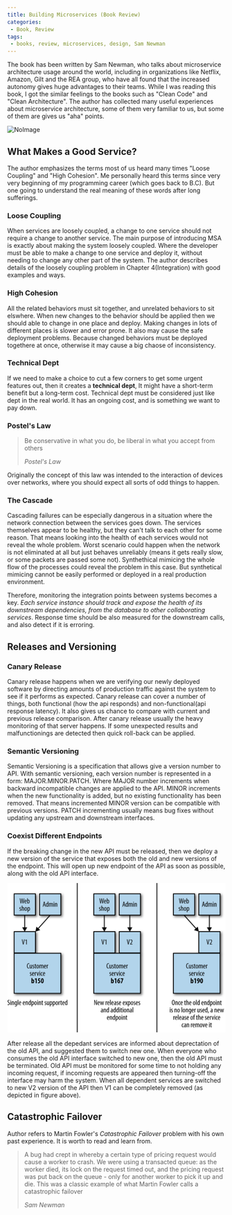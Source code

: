 ```yaml
---
title: Building Microservices (Book Review)
categories:
 - Book, Review
tags:
 - books, review, microservices, design, Sam Newman
---
```



The book has been written by Sam Newman, who talks about microservice architecture usage around the world, including in organizations like Netflix, Amazon, Gilt and the REA group, who have all found that the increased autonomy gives huge advantages to their teams. While I was reading this book, I got the similar feelings to the books such as "Clean Code" and "Clean Architecture". The author has collected many useful experiences about microservice architecture, some of them very familiar to us, but some of them are gives us "aha" points.

![NoImage](https://covers.oreillystatic.com/images/0636920033158/lrg.jpg)

## What Makes a Good Service?

The author emphasizes the terms most of us heard many times "Loose Coupling" and "High Cohesion". Me personally heard this terms since very very beginning of my programming career (which goes back to B.C). But one going to understand the real meaning of these words after long sufferings.

### Loose Coupling

When services are loosely coupled, a change to one service should not require a change to another service. The main purpose of introducing MSA is exactly about making the system loosely coupled. Where the developer must be able to make a change to one service and deploy it, without needing to change any other part of the system. The author describes details of the loosely coupling problem in Chapter 4(Integration) with good examples and ways.

### High Cohesion

All the related behaviors must sit together, and unrelated behaviors to sit elswhere. When new changes to the behavior should be applied then we should able to change in one place and deploy. Making changes in lots of different places is slower and error prone. It also may cause the safe deployment problems. Because changed behaviors must be deployed togethere at once, otherwise it may cause a big chaose of inconsistency.


### Technical Dept

If we need to make a choice to cut a few corners to get some urgent features out, then it creates a **technical dept**, It might have a short-term benefit but a long-term cost. Technical dept must be considered just like dept in the real world. It has an ongoing cost, and is something we want to pay down.

### Postel's Law

> Be conservative in what you do, be liberal in what you accept from others
> 
> <cite>Postel's Law</cite>

Originally the concept of this law was intended to the interaction of devices over networks, where you should expect all sorts of odd things to happen.  


### The Cascade

Cascading failures can be especially dangerous in a situation where the network connection between the services goes down. The services themselves appear to be healthy, but they can't talk to each other for some reason. That means looking into the health of each services would not reveal the whole problem. Worst scenario could happen when the network is not eliminated at all but just behaves unreliably (means it gets really slow, or some packets are passed some not). Synthethical mimicing the whole flow of the processes could reveal the problem in this case. But synthetical mimicing cannot be easily performed or deployed in a real production environment.

Therefore, monitoring the integration points between systems becomes a key. *Each service instance should track and expose the health of its downstream dependencies, from the database to other collaborating services*. Response time should be also measured for the downstream calls, and also detect if it is erroring. 

## Releases and Versioning 

### Canary Release

Canary release happens when we are verifying our newly deployed software by directing amounts of production traffic against the system to see if it performs as expected. Canary release can cover a number of things, both functional (how the api responds) and non-functional(api response latency). It also gives us chance to compare with current and previous release comparison. After canary release usually the heavy monitoring of that server happens. If some unexpected results and malfunctionings are detected then quick roll-back can be applied.

### Semantic Versioning

Semantic Versioning is a specification that allows give a version number to API. With semantic versioning, each version number is represented in a form: MAJOR.MINOR.PATCH. Where MAJOR number increments when backward incompatible changes are applied to the API. MINOR increments when the new functionality is added, but no existing functionality has been removed. That means incremented MINOR version can be compatible with previous versions. PATCH incrementing usually means bug fixes without updating any upstream and downstream interfaces.

### Coexist Different Endpoints

If the breaking change in the new API must be released, then we deploy a new version of the service that exposes both the old and new versions of the endpoint. This will open up new endpoint of the API as soon as possible, along with the old API interface.

![NoImage](/assets/images/bdms_0405.png)

After release all the depedant services are informed about deprectation of the old API, and suggested them to switch new one. When everyone who consumes the old API interface switched to new one, then the old API must be terminated. Old API must be monitored for some time to not holding any incoming request, if incoming requests are appeared then turning-off the interface may harm the system. When all dependent services are switched to new V2 version of the API then V1 can be completely removed (as depicted in figure above).


## Catastrophic Failover

Author refers to Martin Fowler's *Catastrophic Failover* problem with his own past experience. It is worth to read and learn from.

> A bug had crept in whereby a certain type of pricing request would cause a worker to crash. 
> We were using a transacted queue: as the worker died, its lock on the request timed out, and 
> the pricing request was put back on the queue - only for another worker to pick it up and die.
> This was a classic example of what Martin Fowler calls a catastrophic failover
> 
> <cite>Sam Newman</cite>                   
